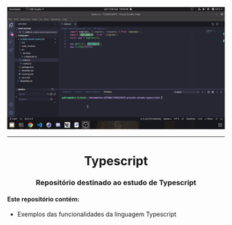 <img src="gif.gif">
<hr>

<h1 align="center"> Typescript</h1>
<h3 align="center">Repositório destinado ao estudo de Typescript</h3>

<h4>Este repositório contém:</h4>


- Exemplos das funcionalidades da linguagem Typescript

